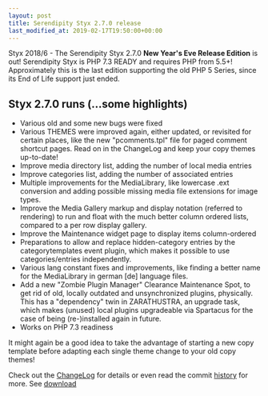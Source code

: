 ```yaml
---
layout: post
title: Serendipity Styx 2.7.0 release
last_modified_at: 2019-02-17T19:50:00+00:00
---
```


Styx 2018/6 - The Serendipity Styx 2.7.0 **New Year's Eve Release Edition** is out!
Serendipity Styx is PHP 7.3 READY and requires PHP from 5.5+!
Approximately this is the last edition supporting the old PHP 5 Series, since its End of Life support just ended.

## Styx 2.7.0 runs (...some highlights)

  - Various old and some new bugs were fixed
  - Various THEMES were improved again, either updated, or revisited for certain places, like the new "pcomments.tpl" file for paged comment shortcut pages. Read on in the ChangeLog and keep your copy themes up-to-date!
  - Improve media directory list, adding the number of local media entries
  - Improve categories list, adding the number of associated entries
  - Multiple improvements for the MediaLibrary, like lowercase .ext conversion and adding possible missing media file extensions for image types.
  - Improve the Media Gallery markup and display notation (referred to rendering) to run and float with the much better column ordered lists, compared to a per row display gallery.
  - Improve the Maintenance widget page to display items column-ordered
  - Preparations to allow and replace hidden-category entries by the categorytemplates event plugin, which makes it possible to use categories/entries independently.
  - Various lang constant fixes and improvements, like finding a better name for the MediaLibrary in german [de] language files.
  - Add a new "Zombie Plugin Manager" Clearance Maintenance Spot, to get rid of old, locally outdated and unsynchronized plugins, physically. This has a "dependency" twin in ZARATHUSTRA, an upgrade task, which makes (unused) local plugins upgradeable via Spartacus for the case of being (re-)installed again in future.
  - Works on PHP 7.3 readiness

It might again be a good idea to take the advantage of starting a new copy template before adapting each single theme change to your old copy themes!

Check out the [ChangeLog](https://github.com/ophian/styx/blob/2.7.0/docs/NEWS) for details or even read the commit [history](https://github.com/ophian/styx/commits/2.7.0) for more. See [download](https://github.com/ophian/styx/releases/tag/2.7.0)